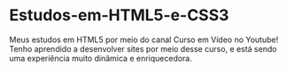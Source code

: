 # Estudos-em-HTML5-e-CSS3
Meus estudos em HTML5 por meio do canal Curso em Vídeo no Youtube!
Tenho aprendido a desenvolver sites por meio desse curso, e está sendo uma experiência muito dinâmica e enriquecedora.
